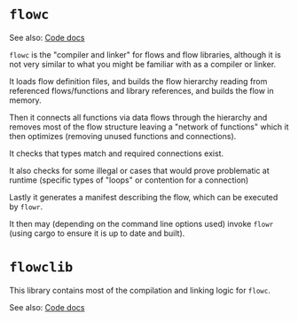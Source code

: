 # `flowc`
See also: [Code docs](http://andrewdavidmackenzie.github.io/flow/code/doc/flowc/index.html)

`flowc` is the "compiler and linker" for flows and flow libraries, although it is not 
very similar to what you might be familiar with as a compiler or linker.

It loads flow definition files, and builds the flow hierarchy reading from referenced
flows/functions and library references, and builds the flow in memory.

Then it connects all functions via data flows through the hierarchy and removes most of the
flow structure leaving a "network of functions" which it then optimizes (removing
unused functions and connections).

It checks that types match and required connections exist. 

It also checks for some illegal or cases that would prove problematic at runtime
(specific types of "loops" or contention for a connection)

Lastly it generates a manifest describing the flow, which can be executed by `flowr`.

It then may (depending on the command line options used) invoke `flowr` (using cargo to ensure
it is up to date and built).

# `flowclib`
This library contains most of the compilation and linking logic for `flowc`. 

See also: [Code docs](http://andrewdavidmackenzie.github.io/flow/code/doc/flowclib/index.html)